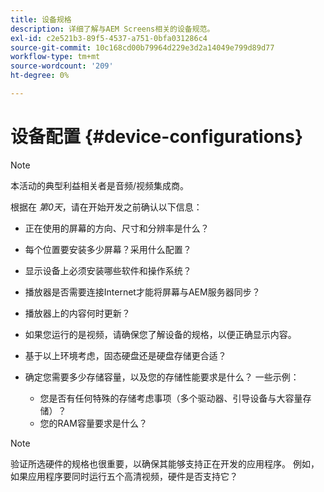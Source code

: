 ```yaml
---
title: 设备规格
description: 详细了解与AEM Screens相关的设备规范。
exl-id: c2e521b3-89f5-4537-a751-0bfa031286c4
source-git-commit: 10c168cd00b79964d229e3d2a14049e799d89d77
workflow-type: tm+mt
source-wordcount: '209'
ht-degree: 0%

---
```


# 设备配置 {#device-configurations}

>[!NOTE]
>
>本活动的典型利益相关者是音频/视频集成商。

根据在 *第0天*，请在开始开发之前确认以下信息：

* 正在使用的屏幕的方向、尺寸和分辨率是什么？

* 每个位置要安装多少屏幕？采用什么配置？

* 显示设备上必须安装哪些软件和操作系统？

* 播放器是否需要连接Internet才能将屏幕与AEM服务器同步？

* 播放器上的内容何时更新？

* 如果您运行的是视频，请确保您了解设备的规格，以便正确显示内容。

* 基于以上环境考虑，固态硬盘还是硬盘存储更合适？

* 确定您需要多少存储容量，以及您的存储性能要求是什么？ 一些示例：
   * 您是否有任何特殊的存储考虑事项（多个驱动器、引导设备与大容量存储）？
   * 您的RAM容量要求是什么？


>[!NOTE]
>
>验证所选硬件的规格也很重要，以确保其能够支持正在开发的应用程序。 例如，如果应用程序要同时运行五个高清视频，硬件是否支持它？
